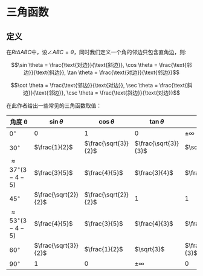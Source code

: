 # 三角函数

## 定义

在$Rt\Delta ABC$中，设$\angle ABC = \theta$，同时我们定义一个角的邻边只包含直角边，则:

$$\sin \theta = \frac{\text{对边}}{\text{斜边}}, \cos \theta = \frac{\text{邻边}}{\text{斜边}}, \tan \theta = \frac{\text{对边}}{\text{邻边}}$$

$$\cot \theta = \frac{\text{邻边}}{\text{对边}}, \sec \theta = \frac{\text{斜边}}{\text{邻边}}, \csc \theta = \frac{\text{斜边}}{\text{对边}}$$

在此作者给出一些常见的三角函数取值：

| 角度 θ   | $\sin \theta$       | $\cos \theta$       | $\tan \theta$       | $\cot \theta$       | $\sec \theta$       | $\csc \theta$       |
|----------|---------------------|---------------------|---------------------|---------------------|---------------------|---------------------|
| $0^\circ$    | 0                   | 1                   | 0                   | $\pm\infty$     | 1                   | $\pm\infty$     |
| $30^\circ$   | $\frac{1}{2}$       | $\frac{\sqrt{3}}{2}$| $\frac{\sqrt{3}}{3}$| $\sqrt{3}$          | $\frac{2\sqrt{3}}{3}$| 2                  |
| $\approx 37^\circ (3-4-5)$   | $\frac{3}{5}$       | $\frac{4}{5}$       | $\frac{3}{4}$       | $\frac{4}{3}$       | $\frac{5}{4}$       | $\frac{5}{3}$       |
| $45^\circ$   | $\frac{\sqrt{2}}{2}$| $\frac{\sqrt{2}}{2}$| 1                   | 1                   | $\sqrt{2}$          | $\sqrt{2}$          |
| $\approx 53^\circ (3-4-5)$   | $\frac{4}{5}$       | $\frac{3}{5}$       | $\frac{4}{3}$       | $\frac{3}{4}$       | $\frac{5}{3}$       | $\frac{5}{4}$       |
| $60^\circ$   | $\frac{\sqrt{3}}{2}$| $\frac{1}{2}$       | $\sqrt{3}$          | $\frac{\sqrt{3}}{3}$| 2                   | $\frac{2\sqrt{3}}{3}$|
| $90^\circ$   | 1                   | 0                   | $\pm\infty$     | 0                   | $\pm\infty$     | 1                   |